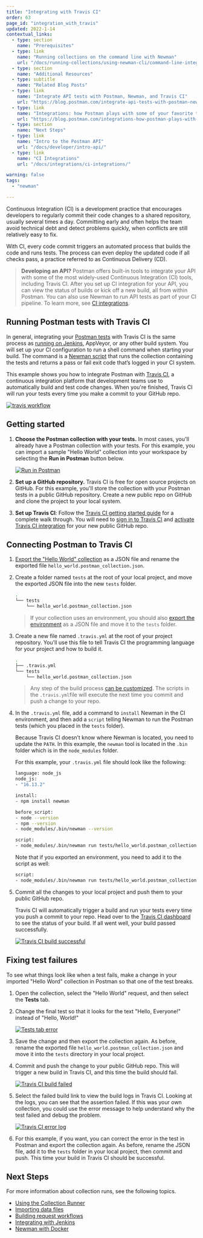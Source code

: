 ```yaml
---
title: "Integrating with Travis CI"
order: 63
page_id: "integration_with_travis"
updated: 2022-1-14
contextual_links:
  - type: section
    name: "Prerequisites"
  - type: link
    name: "Running collections on the command line with Newman"
    url: "/docs/running-collections/using-newman-cli/command-line-integration-with-newman/"
  - type: section
    name: "Additional Resources"
  - type: subtitle
    name: "Related Blog Posts"
  - type: link
    name: "Integrate API tests with Postman, Newman, and Travis CI"
    url: "https://blog.postman.com/integrate-api-tests-with-postman-newman-and-travis-ci/"
  - type: link
    name: "Integrations: how Postman plays with some of your favorite tools"
    url: "https://blog.postman.com/integrations-how-postman-plays-with-some-of-your-favorite-tools/"
  - type: section
    name: "Next Steps"
  - type: link
    name: "Intro to the Postman API"
    url: "/docs/developer/intro-api/"
  - type: link
    name: "CI Integrations"
    url: "/docs/integrations/ci-integrations/"

warning: false
tags:
  - "newman"

---
```


Continuous Integration (CI) is a development practice that encourages developers to regularly commit their code changes to a shared repository, usually several times a day. Committing early and often helps the team avoid technical debt and detect problems quickly, when conflicts are still relatively easy to fix.

With CI, every code commit triggers an automated process that builds the code and runs tests. The process can even deploy the updated code if all checks pass, a practice referred to as Continuous Delivery (CD).

> **Developing an API?** Postman offers built-in tools to integrate your API with some of the most widely-used Continuous Integration (CI) tools, including Travis CI. After you set up CI integration for your API, you can view the status of builds or kick off a new build, all from within Postman. You can also use Newman to run API tests as part of your CI pipeline. To learn more, see [CI integrations](/docs/integrations/ci-integrations/).

## Running Postman tests with Travis CI

In general, integrating your [Postman tests](/docs/writing-scripts/test-scripts/) with Travis CI is the same process as [running on Jenkins](/docs/running-collections/using-newman-cli/integration-with-jenkins/), AppVeyor, or any other build system. You will set up your CI configuration to run a shell command when starting your build. The command is a [Newman script](/docs/running-collections/using-newman-cli/command-line-integration-with-newman/) that runs the collection containing the tests and returns a pass or fail exit code that’s logged in your CI system.

This example shows you how to integrate Postman with [Travis CI](https://travis-ci.com/), a continuous integration platform that development teams use to automatically build and test code changes. When you're finished, Travis CI will run your tests every time you make a commit to your GitHub repo.

[![travis workflow](https://assets.postman.com/postman-docs/travis_workflow.png)](https://assets.postman.com/postman-docs/travis_workflow.png)

## Getting started

1. **Choose the Postman collection with your tests.** In most cases, you'll already have a Postman collection with your tests. For this example, you can import a sample "Hello World" collection into your workspace by selecting the **Run in Postman** button below.

    [![Run in Postman](https://run.pstmn.io/button.svg)](https://god.gw.postman.com/run-collection/92cc7527bbab2bedffbd?action=collection%2Fimport)

1. **Set up a GitHub repository.** Travis CI is free for open source projects on GitHub. For this example, you'll store the collection with your Postman tests in a public GitHub repository. Create a new public repo on GitHub and clone the project to your local system.

1. **Set up Travis CI**: Follow the [Travis CI getting started guide](https://docs.travis-ci.com/user/getting-started) for a complete walk through. You will need to [sign in to Travis CI](https://app.travis-ci.com/signin) and [activate Travis CI integration](https://app.travis-ci.com/account/repositories) for your new public GitHub repo.

## Connecting Postman to Travis CI

1. [Export the "Hello World" collection](/docs/getting-started/importing-and-exporting-data/) as a JSON file and rename the exported file `hello_world.postman_collection.json`.

1. Create a folder named `tests` at the root of your local project, and move the exported JSON file into the new `tests` folder.

    ```bash
    .
    └── tests
        └── hello_world.postman_collection.json
    ```

    > If your collection uses an environment, you should also [export the environment](/docs/sending-requests/managing-environments/) as a JSON file and move it to the `tests` folder.

1. Create a new file named `.travis.yml` at the root of your project repository. You'll use this file to tell Travis CI the programming language for your project and how to  build it.

    ```bash
    .
    ├── .travis.yml
    └── tests
        └── hello_world.postman_collection.json
    ```

    > Any step of the build process [can be customized](https://docs.travis-ci.com/user/customizing-the-build). The scripts in the `.travis.yml`file will execute the next time you commit and push a change to your repo.

1. In the `.travis.yml` file, add a command to `install` Newman in the CI environment, and then add a `script` telling Newman to run the Postman tests (which you placed in the `tests` folder).

    Because Travis CI doesn’t know where Newman is located, you need to update the `PATH`. In this example, the `newman` tool is located in the `.bin` folder which is in the `node_modules` folder.

    For this example, your `.travis.yml` file should look like the following:

    ```bash
    language: node_js
    node_js:
    - "16.13.2"

    install:
    - npm install newman

    before_script:
    - node --version
    - npm --version
    - node_modules/.bin/newman --version

    script:
    - node_modules/.bin/newman run tests/hello_world.postman_collection.json
    ```

    Note that if you exported an environment, you need to add it to the script as well:

    ```bash
    script:
    - node_modules/.bin/newman run tests/hello_world.postman_collection.json -e tests/tests.postman_environment.json
    ```

1. Commit all the changes to your local project and push them to your public GitHub repo.

    Travis CI will automatically trigger a build and run  your tests every time you push a commit to your repo. Head over to the [Travis CI dashboard](https://app.travis-ci.com/dashboard) to see the status of your build. If all went well, your build passed successfully.

    [![Travis CI build successful](https://assets.postman.com/postman-docs/travis-ci-build-success.jpg)](https://assets.postman.com/postman-docs/travis-ci-build-success.jpg)

## Fixing test failures

To see what things look like when a test fails, make a change in your imported "Hello Word" collection in Postman so that one of the test breaks.

1. Open the collection, select the "Hello World" request, and then select the **Tests** tab.

1. Change the final test so that it looks for the text "Hello, Everyone!" instead of "Hello, World!"

    [![Tests tab error](https://assets.postman.com/postman-docs/travis-ci-test-error-example-v9-9.jpg)](https://assets.postman.com/postman-docs/travis-ci-test-error-example-v9-9.jpg)

1. Save the change and then export the collection again. As before, rename the exported file `hello_world.postman_collection.json` and move it into the `tests` directory in your local project.

1. Commit and push the change to your public GitHub repo. This will trigger a new build in Travis CI, and this time the build should fail.

    [![Travis CI build failed](https://assets.postman.com/postman-docs/travis-ci-build-failed.jpg)](https://assets.postman.com/postman-docs/travis-ci-build-failed.jpg)

1. Select the failed build link to view the build logs in Travis CI. Looking at the logs, you can see that the assertion failed. If this was your own collection, you could use the error message to help understand why the test failed and debug the problem.

    [![Travis CI error log](https://assets.postman.com/postman-docs/travis-ci-error-log.jpg)](https://assets.postman.com/postman-docs/travis-ci-error-log.jpg)

1. For this example, if you want, you can correct the error in the test in Postman and export the collection again. As before, rename the JSON file, add it to the `tests` folder in your local project, then commit and push. This time your build in Travis CI should be successful.

## Next Steps

For more information about collection runs, see the following topics.

* [Using the Collection Runner](/docs/running-collections/intro-to-collection-runs/)
* [Importing data files](/docs/running-collections/working-with-data-files/)
* [Building request workflows](/docs/running-collections/building-workflows/)
* [Integrating with Jenkins](/docs/running-collections/using-newman-cli/integration-with-jenkins/)
* [Newman with Docker](/docs/running-collections/using-newman-cli/newman-with-docker/)
